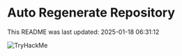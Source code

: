# Auto Regenerate Repository

This README was last updated: 2025-01-18 06:31:12

 ![TryHackMe](https://tryhackme.com/badge/533634)